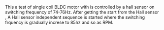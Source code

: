 This a test of single coil BLDC motor with is controlled by a hall sensor on switching frequency of 74-76Hz.
After getting the start from the Hall sensor , A Hall sensor independent sequence is started where 
the switching frquency is gradually increse to 85hz and so as RPM. 
